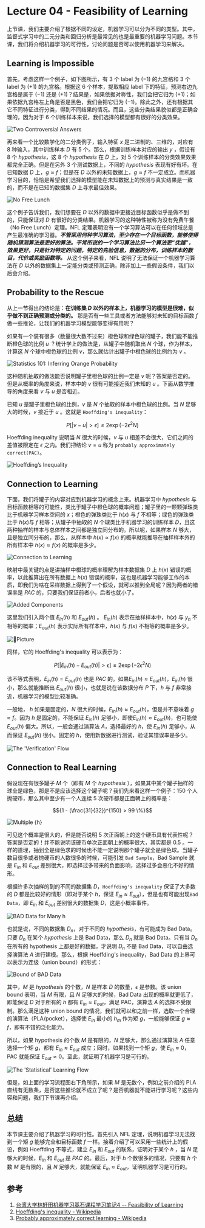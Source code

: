 # Lecture 04 - Feasibility of Learning

上节课，我们主要介绍了根据不同的设定，机器学习可以分为不同的类型。其中，监督式学习中的二元分类和回归分析是最常见的也是最重要的机器学习问题。本节课，我们将介绍机器学习的可行性，讨论问题是否可以使用机器学习来解决。

## Learning is Impossible

首先，考虑这样一个例子，如下图所示，有 ${3}$ 个 label 为 ${(-1)}$ 的九宫格和 ${3}$ 个label 为 ${(+1)}$ 的九宫格。根据这 ${6}$ 个样本，提取相应 label 下的特征，预测右边九宫格是属于 ${(-1)}$ 还是 ${(+1)}$？结果是，如果依据对称性，我们会把它归为 ${(+1)}$；如果依据九宫格左上角是否是黑色，我们会把它归为 ${(-1)}$。除此之外，还有根据其它不同特征进行分类，得到不同结果的情况。而且，这些分类结果貌似都是正确合理的，因为对于 ${6}$ 个训练样本来说，我们选择的模型都有很好的分类效果。

![Two Controversial Answers](http://ofqm89vhw.bkt.clouddn.com/82d6c2bc97d4f54137cc71550e819de5.png)

再来看一个比较数学化的二分类例子，输入特征 ${x}$ 是二进制的、三维的，对应有 ${8}$ 种输入，其中训练样本 ${D}$ 有 ${5}$ 个。那么，根据训练样本对应的输出 ${y}$ ，假设有 ${8}$ 个 ${hypothesis}$，这 ${8}$ 个 ${hypothesis}$ 在 ${D}$ 上，对 ${5}$ 个训练样本的分类效果效果都完全正确。但是在另外 ${3}$ 个测试数据上，不同的 ${hypothesis}$ 表现有好有坏。在已知数据 ${D}$ 上，${g \approx f}$；但是在 ${D}$ 以外的未知数据上，${g \approx f}$ 不一定成立。而机器学习目的，恰恰是希望我们选择的模型能在未知数据上的预测与真实结果是一致的，而不是在已知的数据集 ${D}$ 上寻求最佳效果。

![No Free Lunch](http://ofqm89vhw.bkt.clouddn.com/c8580c3dbc962820eba2378d94708f48.png)

这个例子告诉我们，我们想要在 ${D}$ 以外的数据中更接近目标函数似乎是做不到的，只能保证对 ${D}$ 有很好的分类结果。机器学习的这种特性被称为没有免费午餐（No Free Lunch）定理。NFL 定理表明没有一个学习算法可以在任何领域总是产生最准确的学习器。***不管采用何种学习算法，至少存在一个目标函数，能够使得随机猜测算法是更好的算法。平常所说的一个学习算法比另一个算法更“优越”，效果更好，只是针对特定的问题，特定的先验信息，数据的分布，训练样本的数目，代价或奖励函数等。*** 从这个例子来看，NFL 说明了无法保证一个机器学习算法在 ${D}$ 以外的数据集上一定能分类或预测正确，除非加上一些假设条件，我们以后会介绍。

## Probability to the Rescue

从上一节得出的结论是：**在训练集 ${D}$ 以外的样本上，机器学习的模型是很难，似乎做不到正确预测或分类的。** 那是否有一些工具或者方法能够对未知的目标函数 ${f}$ 做一些推论，让我们的机器学习模型能够变得有用呢？

如果有一个装有很多（数量很大数不过来）橙色球和绿色球的罐子，我们能不能推断橙色球的比例 ${u}$ ？统计学上的做法是，从罐子中随机取出 ${N}$ 个球，作为样本，计算这 ${N}$ 个球中橙色球的比例 ${v}$，那么就估计出罐子中橙色球的比例约为 ${v}$ 。

![Statistics 101: Inferring Orange Probability](http://ofqm89vhw.bkt.clouddn.com/7fb06e11277ff7e7bf42e49e66c9dad0.png)

这种随机抽取的做法能否说明罐子里橙色球的比例一定是 ${v}$ 呢？答案是否定的。但是从概率的角度来说，样本中的 ${v}$ 很有可能接近我们未知的 ${u}$ 。下面从数学推导的角度来看 ${v}$ 与 ${u}$ 是否相近。

已知 ${u}$ 是罐子里橙色球的比例，${v}$ 是 ${N}$ 个抽取的样本中橙色球的比例。当 ${N}$ 足够大的时候，${v}$ 接近于 ${u}$ 。这就是 `Hoeffding's inequality`：

$${ P[|v-u|> \epsilon ] \leq 2 \exp (-2 \epsilon^2 N) }$$

Hoeffding inequality 说明当 ${N}$ 很大的时候，${v}$ 与 ${u}$ 相差不会很大，它们之间的差值被限定在 ${\epsilon}$ 之内。我们把结论 ${v = u}$ 称为 `probably approximately correct(PAC)`。

![Hoeffding’s Inequality](http://ofqm89vhw.bkt.clouddn.com/d62a97d5b47a2b404c36d79e3a87b1d2.png)

## Connection to Learning

下面，我们将罐子的内容对应到机器学习的概念上来。机器学习中 ${hypothesis}$ 与目标函数相等的可能性，类比于罐子中橙色球的概率问题；罐子里的一颗颗弹珠类比于机器学习样本空间的 ${x}$；橙色的弹珠类比于 ${h(x)}$ 与 ${f}$ 不相等；绿色的弹珠类比于 ${h(x)}$与 ${f}$ 相等；从罐子中抽取的 ${N}$ 个球类比于机器学习的训练样本 ${D}$，且这两种抽样的样本与总体样本之间都是独立同分布的。所以呢，如果样本 ${N}$ 够大，且是独立同分布的，那么，从样本中 ${h(x) \approx f(x)}$ 的概率就能推导在抽样样本外的所有样本中 ${h(x) \approx f(x)}$ 的概率是多少。

![Connection to Learning](http://ofqm89vhw.bkt.clouddn.com/3a709058988df4db9f3ae80480b4e11a.png)

映射中最关键的点是讲抽样中橙球的概率理解为样本数据集 ${D}$ 上 ${h(x)}$ 错误的概率，以此推算出在所有数据上 ${h(x)}$ 错误的概率，这也是机器学习能够工作的本质，即我们为啥在采样数据上得到了一个假设，就可以推到全局呢？因为两者的错误率是 ${PAC}$ 的，只要我们保证前者小，后者也就小了。

![Added Components](http://ofqm89vhw.bkt.clouddn.com/655f275f1da3e5daf9b5a6ebe2bccfbe.png)

这里我们引入两个值 ${E_{in}(h)}$ 和 ${E_{out}(h)}$ 。 ${E_{in}(h)}$ 表示在抽样样本中，${h(x)}$ 与 ${y_n}$ 不相等的概率；${E_{out}(h)}$ 表示实际所有样本中，${h(x)}$ 与 ${f(x)}$ 不相等的概率是多少。

![Picture](http://ofqm89vhw.bkt.clouddn.com/dce0ea231b9907b7c31cd5fa2406ddc8.png)

同样，它的 Hoeffding's inequality 可以表示为：

$${P[| E_{in}(h)- E_{out} (h)| > \epsilon]\leq 2\exp(-2\epsilon^2 N)}$$

该不等式表明，${E_{in}(h)=E_{out}(h)}$ 也是 ${PAC}$ 的。如果${E_{in}(h) \approx E_{out}(h)}$，${E_{in}(h)}$ 很小，那么就能推断出 ${E_{out}(h)}$ 很小，也就是说在该数据分布 ${P}$ 下，${h}$ 与 ${f}$ 非常接近，机器学习的模型比较准确。

一般地， ${h}$ 如果是固定的，${N}$ 很大的时候，${E_{in}(h) \approx E_{out}(h)}$，但是并不意味着 ${g \approx f}$。因为 ${h}$ 是固定的，不能保证 ${E_{in}(h)}$ 足够小，即使${E_{in}(h) \approx E_{out}(h)}$，也可能使 ${E_{out}(h)}$ 偏大。所以，一般会通过演算法 ${A}$，选择最好的 ${h}$，使 ${E_{in}(h)}$ 足够小，从而保证 ${E_{out}(h)}$ 很小。固定的 ${h}$，使用新数据进行测试，验证其错误率是多少。

![The 'Verification' Flow](http://ofqm89vhw.bkt.clouddn.com/65ef7a09587503568c6ccfb98aad060f.png)

## Connection to Real Learning

假设现在有很多罐子 ${M}$ 个（即有 ${M}$ 个 ${hypothesis}$ ），如果其中某个罐子抽样的球全是绿色，那是不是应该选择这个罐子呢？我们先来看这样一个例子：${150}$ 个人抛硬币，那么其中至少有一个人连续 ${5}$ 次硬币都是正面朝上的概率是：

$${1 - (\frac{31}{32})^{150} > 99 \%}$$

![Multiple ${h}$](http://ofqm89vhw.bkt.clouddn.com/f5e62f96d7a41dc6ab21e7b4ec2c2157.png)

可见这个概率是很大的，但是能否说明 ${5}$ 次正面朝上的这个硬币具有代表性呢？答案是否定的！并不能说明该硬币单次正面朝上的概率很大，其实都是 ${0.5}$ 。一样的道理，抽到全是绿色求的时候也不能一定说明那个罐子就全是绿色球。当罐子数目很多或者抛硬币的人数很多的时候，可能引发 `Bad Sample`，Bad Sample 就是 ${E_{in}}$ 和 ${E_{out}}$ 差别很大，即选择过多带来的负面影响，选择过多会恶化不好的情形。

根据许多次抽样的到的不同的数据集 ${D}$，`Hoeffding's inequality` 保证了大多数的 ${D}$ 都是比较好的情形（即对于某个 ${h}$，保证 ${E_{in} \approx E_{out}}$），但是也有可能出现`Bad Data`，即 ${E_{in}}$ 和 ${E_{out}}$ 差别很大的数据集 ${D}$，这是小概率事件。

![BAD Data for Many h](http://ofqm89vhw.bkt.clouddn.com/5be0e8a3545783633b27d4db896ffbc8.png)

也就是说，不同的数据集 ${D_n}$，对于不同的 ${hypothesis}$，有可能成为 Bad Data。只要 ${D_n}$ 在某个 ${hypothesis}$ 上是 Bad Data，那么 ${D_n}$ 就是 Bad Data。只有当 ${D_n}$ 在所有的 hypothesis 上都是好的数据，才说明 ${D_n}$ 不是 Bad Data，可以自由选择演算法 ${A}$ 进行建模。那么，根据 Hoeffding's inequality，Bad Data 的上界可以表示为连级（union bound）的形式：

![Bound of BAD Data](http://ofqm89vhw.bkt.clouddn.com/8a1fe6dafaf28637af169c34a3332bd9.png)

其中，${M}$ 是 ${hypothesis}$ 的个数，${N}$ 是样本 ${D}$ 的数量，${\epsilon}$ 是参数。该 union bound 表明，当 ${M}$ 有限，且 ${N}$ 足够大的时候，Bad Data 出现的概率就更低了，即能保证 ${D}$ 对于所有的 ${h}$ 都有 ${E_{in} \approx E_{out}}$，满足 PAC，演算法 ${A}$ 的选择不受限制。那么满足这种 union bound 的情况，我们就可以和之前一样，选取一个合理的演算法（PLA/pocket），选择使 ${E_{in}}$ 最小的 ${h_m}$ 作为矩 ${g}$，一般能够保证 ${g \approx f}$，即有不错的泛化能力。

所以，如果 hypothesis 的个数 ${M}$ 是有限的，${N}$ 足够大，那么通过演算法 ${A}$ 任意选择一个矩 ${g}$，都有 ${E_{in} \approx E_{out}}$ 成立；同时，如果找到一个矩 ${g}$，使 ${E_{in} \approx 0}$，PAC 就能保证 ${E_{out} \approx 0 }$。至此，就证明了机器学习是可行的。

![The 'Statistical' Learning Flow](http://ofqm89vhw.bkt.clouddn.com/573dcad25a1e29c97f07d8e980e28a4b.png)

但是，如上面的学习流程图右下角所示，如果 ${M}$ 是无数个，例如之前介绍的 PLA 直线有无数条，是否这些推论就不成立了呢？是否机器就不能进行学习呢？这些内容和问题，我们下节课再介绍。

## 总结

本节课主要介绍了机器学习的可行性。首先引入 NFL 定理，说明机器学习无法找到一个矩 ${g}$ 能够完全和目标函数 ${f}$ 一样。接着介绍了可以采用一些统计上的假设，例如 Hoeffding 不等式，建立 ${E_{in}}$ 和 ${E_{out}}$ 的联系，证明对于某个 ${h}$ ，当 ${N}$ 足够大的时候，${E_{in}}$ 和 ${E_{out}}$ 是 ${PAC}$ 的。最后，对于 ${h}$ 个数很多的情况，只要有 ${h}$ 个数 ${M}$ 是有限的，且 ${N}$ 足够大，就能保证 ${E_{in} \approx E_{out}}$，证明机器学习是可行的。

## 参考

1. [台湾大学林轩田机器学习基石课程学习笔记4 -- Feasibility of Learning](http://blog.csdn.net/red_stone1/article/details/71082934)
1. [Hoeffding's inequality - Wikipedia](https://en.wikipedia.org/wiki/Hoeffding's_inequality)
1. [Probably approximately correct learning - Wikipedia](https://en.wikipedia.org/wiki/Probably_approximately_correct_learning)